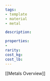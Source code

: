 ```yaml
---
tags:
- template
- material
- metal

description: 

properties:
- 
rarity: 
cost_kg: 
cost_lb: 
---
```

[[Metals Overview]]
